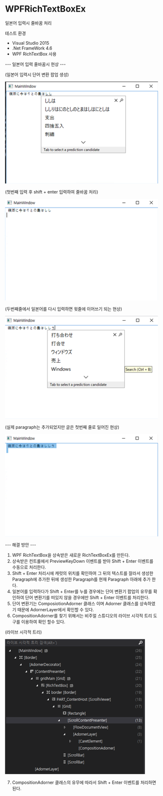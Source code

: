 # WPFRichTextBoxEx
일본어 입력시 줄바꿈 처리

테스트 환경
- Visual Studio 2015
- .Net FrameWork 4.6
- WPF RichTextBox 사용

--- 일본어 입력 줄바꿈시 현상 ---

(일본어 입력시 단어 변환 팝업 생성)

![screenshot_2](./image/screenshot_2.png)

(첫번째 입력 후 shift + enter 입력하여 줄바꿈 처리)

![screenshot_3](./image/screenshot_3.png)

(두번째줄에서 일본어를 다시 입력하면 윗줄에 이어쓰기 되는 현상)

![screenshot_4](./image/screenshot_4.png)

(실제 paragraph는 추가되었지만 글은 첫번째 줄로 일어진 현상)

![screenshot_5](./image/screenshot_5.png)

--- 해결 방안 ---

1. WPF RichTextBox을 상속받은 새로운 RichTextBoxEx를 만든다.
2. 상속받은 컨트롤에서 PreviewKeyDown 이벤트를 받아 Shift + Enter 이벤트를 수동으로 처리한다.
3. Shift + Enter 처리시에 캐럿의 위치를 확인하여 그 뒤의 텍스트를 잘라서 생성한 Paragraph에 추가한 뒤에
   생성한 Paragraph를 현재 Paragraph 아래에 추가 한다.
4. 일본어를 입력하다가 Shift + Enter를 누를 경우에는 단어 변환기 팝업의 유무를 확인하여
   단어 변환기를 떠있지 않을 경우에만 Shift + Enter 이벤트를 처리한다.
5. 단어 변환기는 ComposiotionAdorner 클래스 이며 Adorner 클래스를 상속하였기 때문에
   AdornerLayer에서 확인할 수 있다. 
6. CompositionAdorner를 찾기 위해서는 비주얼 스튜디오의 라이브 시각적 트리 도구를 이용하여 확인 할수 있다.

(라이브 시각적 트리)

![screenshot_1](./image/screenshot_1.png)

7. CompositionAdorner 클래스의 유무에 따라서 Shift + Enter 이벤트를 처리하면 된다.
